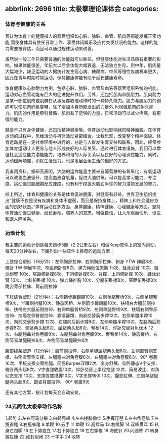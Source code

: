 abbrlink: 2696
title: 太极拳理论课体会
categories:
---
### 体育与健康的关系

我认为体育上的健康指人的器官组织如心脏、肺脏、血管、肌肉等都能发挥正常功能,而使身体具有胜任日常工作、享受休闲娱乐及应付突发状况的能力。这样的能力需要被评估，而且可以通过规律运动来改善。

虽然说一般工作只需要普通的体能就可以胜任，但健康体能对生活品质有重要的影响。如果体能很差，年纪大以后会体能大幅衰退，无法独立生存。到中年，肌肉量大幅减少，缺乏运动的人据统计发生冠心病、糖尿病、中风等慢性疾病机率更大。因此在青年时期时常运动，保持健康体能有助于延长健康寿命。

体育健康以心肺耐力为例，包括心脏、肺脏、血管及血液等器官组织系统的机能，运动对心血管功能有巨大的促进提升作用。另外，还包括肌肉和肌耐力。肌肉耐力是某一部位肌肉或肌群在从事反覆收缩动作时的一种持久能力。肌力与肌耐力的训练可以使肌肉纤维变粗，除了增加本身所能发出的力量外,也增强肌肉的耐久能力。肌肉的作用是牵引骨骼，肌肉有了足够的力量，日常活动可以减少疼痛，有更强的能力。

健康不只有身体健康，还包括精神健康等。体育运动也影响我的精神面貌。在体育运动的过程中，思维活动与机体活动紧密结合，让我乐观，改变整个精神面貌。体育运动是在一定社会环境中进行的，总是与人群发生着交往和联系，因此，经常参加体育运动让人更易与他人形成良好的人际关系。通过进行体育锻炼，我们可以增强社会适应能力潜能能力，培养和谐的人际关系以及良好的心理调控能力。同时，运动缓解烦恼，消除生活压力，也是发展业余生活的很好的方式。

我查阅资料，据研究表明，大脑的运作能量主要来自葡萄糖的有氧氧化，有氧运动可以改善血液循环、提高血液含氧量，促进大脑供氧，可以提高学习能力、专注度。运动促进脑细胞反应速度，也有利于挖掘大脑右半球的智力潜能发展的智力。

综上所述，体育和健康的关系是体育促进健康，对健康有好处。世界卫生组织提出“健康不仅是没有疾病和身体不虚弱，而且是保持身体上，精神上和社会适应方面的良好状态。”体育运动在多方面，身体健康、精神健康、心理健康等方面，坚持体育活动促进健康，延长寿命，培养人的意志，增强自信，让人乐观而快乐，促进和谐人际关系。


### 运动计划

我主要的运动计划是每天跑步5圈（2.2公里左右）和做Keep软件上的室内运动，每天20分钟左右，下面列出一些软件上推荐的运动方案：

上肢综合塑形（18分钟）：左侧胸部拉伸、右侧胸部拉伸、俯身 YTW 伸展8次、俯卧 TW 伸展10次、窄距俯卧撑8次、弹力绳低位夹胸 15次、蛙泳划臂 10次、蛙泳划臂 10次、窄距俯卧撑8次、下斜俯卧撑8次、背撑、上斜俯卧撑 10次、蛙泳划臂 10次、上斜俯卧撑 10次、弹力绳推胸 10次、分腿俯卧撑8次、窄距俯卧撑8次跪姿背部拉伸、肩前侧拉伸

下肢综合塑形（21分钟）：右侧箭步蹲踢腿10次、右侧单腿臀桥9次、左侧单腿臀桥9次、半蹲侧抬腿10次、静态医桥、左侧箭步蹲踢腿10次、扶椅右大腿前侧拉伸、扶椅左大腿前侧拉伸、右侧单腿臀桥9次、左侧单腿臀桥9次、扶墙右侧臀部拉伸、扶墙左侧臀部拉伸、靠墙静蹲、向前交替箭步蹲12次、右侧单腿半蹲10次、向前交替箭步蹲 12次、右腿向后箭步蹲8次、左侧单腿半蹲10次、左腿向后箭步蹲8次、俯卧两头起6次、屈腿两头起8次、臀桥14次、仰卧交替对角伐木 12次、右腿翘曲对角卷腹9次、左腿翘曲对角卷腹9次、臀臀桥14次、静态臀桥、右侧简易单腿硬拉8次、左侧简易单腿硬拉8次

腹部线条塑造（12分钟）：肩前侧拉伸、右侧单腿屈腿两头起8次、左侧直臂侧支撑、右侧直臂侧支撑、左腿翘曲对角卷腹8次、右腿翘曲对角卷腹8次、90° 卷腹16次、平板支撑交替抬腿、简易Burpee深蹲2次、全身舒展、仰卧静态V字支撑、俯卧两头起8次、V字直腿收腹10次、仰卧交替上半程抬腿 12次、简易波比、对角动态支撑 10次、支撑提膝摸脚10次、V字支撑转体 10次、腹部拉伸、左侧单腿屈腿两头起8次、跪姿背部拉伸、 90° 卷腹9次

还有其他方案，按计划每天会自动安排。

### 24式简化太极拳动作名称

1.起势
2.左右野马分鬃
3.白鹤亮翅
4.左右搂膝拗步
5.手挥琵琶
6.左右倒卷肱
7.左揽雀尾
8.右揽雀尾
9.单鞭
10.云手
11.单鞭
12.高探马
13.右蹬脚
14.双峰贯耳
15.转身左蹬脚
16.左下势独立
17.右下势独立
18.左右穿梭
19.海底针
20.闪通臂
21.转身搬拦捶
22.如封似闭
23.十字手
24.收势